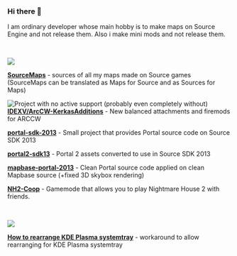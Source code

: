 ### Hi there 👋

I am ordinary developer whose main hobby is to make maps on Source Engine and not release them. Also i make mini mods and not release them.

⠀

![](https://cdn.discordapp.com/attachments/619231812987650059/1098142413433880606/major-projects.png)

**[SourceMaps](https://github.com/URAKOLOUY5/SourceMaps)** - sources of all my maps made on Source games (SourceMaps can be translated as Maps for Source and as Sources for Maps)

![Project with no active support (probably even completely without)](https://cdn.discordapp.com/attachments/619231812987650059/1098140008923275284/old.png) **[IDEXV/ArcCW-KerkasAdditions](https://github.com/IDEXV/ArcCW-KerkasAdditions)** - New balanced attachments and firemods for ARCCW

**[portal-sdk-2013](https://github.com/URAKOLOUY5/portal-sdk-2013)** - Small project that provides Portal source code on Source SDK 2013

**[portal2-sdk13](https://github.com/URAKOLOUY5/portal2-sdk13)** - Portal 2 assets converted to use in Source SDK 2013

**[mapbase-portal-2013](https://github.com/URAKOLOUY5/mapbase-portal-2013)** - Clean Portal source code applied on clean Mapbase source (+fixed 3D skybox rendering)

**[NH2-Coop](https://github.com/URAKOLOUY5/NH2-Coop-Release)** - Gamemode that allows you to play Nightmare House 2 with friends.

⠀

![](https://cdn.discordapp.com/attachments/619231812987650059/1098142413677154354/tutorials-to-follow.png)

**[How to rearrange KDE Plasma systemtray](https://github.com/URAKOLOUY5/kde-systemtray-rearrange)** - workaround to allow rearranging for KDE Plasma systemtray
